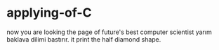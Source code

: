 # applying-of-C
now you are looking the page of future's best computer scientist
yarım baklava dilimi bastırır.
it print the half diamond shape.


